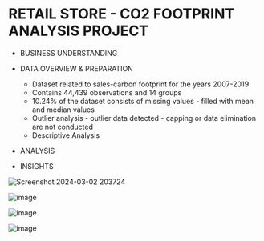 # RETAIL STORE - CO2 FOOTPRINT ANALYSIS PROJECT

- BUSINESS UNDERSTANDING
- DATA OVERVIEW & PREPARATION

  * Dataset related to sales-carbon footprint for the years 2007-2019
  * Contains 44,439 observations and 14 groups
  * 10.24% of the dataset consists of missing values - filled with mean and median values
  * Outlier analysis - outlier data detected - capping or data elimination are not conducted
  * Descriptive Analysis 




  
- ANALYSIS
- INSIGHTS

![Screenshot 2024-03-02 203724](https://github.com/BedirK/PowerBI-Projects/assets/103532330/31002f7e-3765-45a5-a90f-02836945edd1)

![image](https://github.com/BedirK/PowerBI-Projects/assets/103532330/fc8ffe34-2247-4af1-9b49-f07bddc4a196)

![image](https://github.com/BedirK/PowerBI-Projects/assets/103532330/c76fee90-d040-4ce9-b986-4e20ffd139a0)

![image](https://github.com/BedirK/PowerBI-Projects/assets/103532330/e2384fc0-c70d-4df0-9526-5852b55ea90a)


